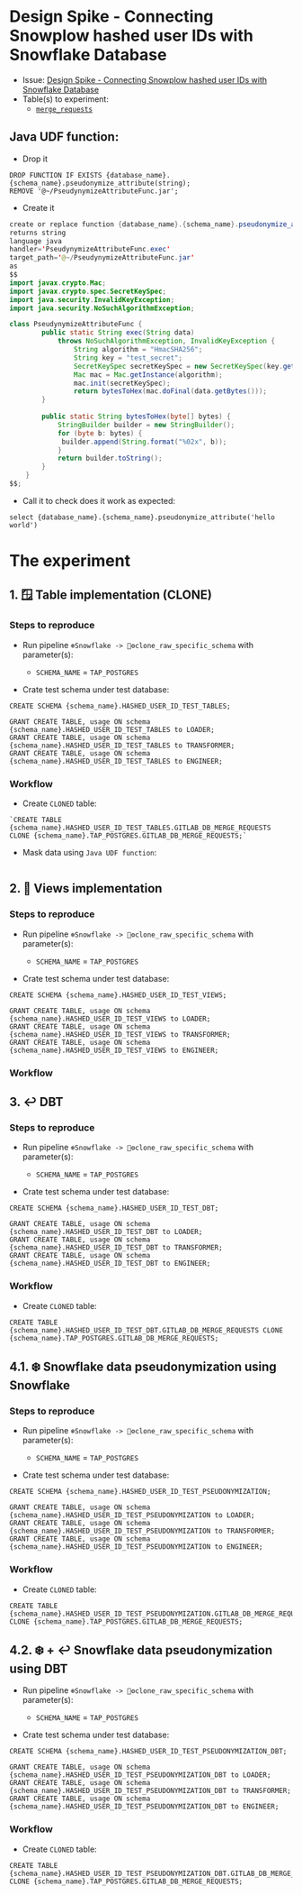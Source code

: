 # Design Spike - Connecting Snowplow hashed user IDs with Snowflake Database

* Issue: [Design Spike - Connecting Snowplow hashed user IDs with Snowflake Database](https://gitlab.com/gitlab-data/analytics/-/issues/12010)
* Table(s) to experiment: 
    * [`merge_requests`](https://gitlab.com/gitlab-org/gitlab/-/blob/master/db/structure.sql?expanded=true&viewer=simple#L17117) 
    
## Java UDF function:
* Drop it
```snowflake
DROP FUNCTION IF EXISTS {database_name}.{schema_name}.pseudonymize_attribute(string);
REMOVE '@~/PseudynymizeAttributeFunc.jar';
```
* Create it
```java
create or replace function {database_name}.{schema_name}.pseudonymize_attribute(attribute string)
returns string
language java
handler='PseudynymizeAttributeFunc.exec'
target_path='@~/PseudynymizeAttributeFunc.jar'
as
$$
import javax.crypto.Mac;
import javax.crypto.spec.SecretKeySpec;
import java.security.InvalidKeyException;
import java.security.NoSuchAlgorithmException;

class PseudynymizeAttributeFunc {
        public static String exec(String data)
            throws NoSuchAlgorithmException, InvalidKeyException {
                String algorithm = "HmacSHA256";
                String key = "test_secret";
                SecretKeySpec secretKeySpec = new SecretKeySpec(key.getBytes(), algorithm);
                Mac mac = Mac.getInstance(algorithm);
                mac.init(secretKeySpec);
                return bytesToHex(mac.doFinal(data.getBytes()));
        }
        
        public static String bytesToHex(byte[] bytes) {
            StringBuilder builder = new StringBuilder();
            for (byte b: bytes) {
             builder.append(String.format("%02x", b));
            }
            return builder.toString();
        }
    }
$$;
```
* Call it to check does it work as expected:
```snowflake
select {database_name}.{schema_name}.pseudonymize_attribute('hello world')
```

# The experiment

## 1. 🪟 Table implementation (CLONE)

### Steps to reproduce 

* Run pipeline `❄️Snowflake -> 🥩⚙clone_raw_specific_schema` with parameter(s):
    * `SCHEMA_NAME` = `TAP_POSTGRES` 

* Crate test schema under test database:
```snowflake
CREATE SCHEMA {schema_name}.HASHED_USER_ID_TEST_TABLES;

GRANT CREATE TABLE, usage ON schema {schema_name}.HASHED_USER_ID_TEST_TABLES to LOADER;
GRANT CREATE TABLE, usage ON schema {schema_name}.HASHED_USER_ID_TEST_TABLES to TRANSFORMER;
GRANT CREATE TABLE, usage ON schema {schema_name}.HASHED_USER_ID_TEST_TABLES to ENGINEER;
```

### Workflow

* Create `CLONED` table:
```snowflake
`CREATE TABLE {schema_name}.HASHED_USER_ID_TEST_TABLES.GITLAB_DB_MERGE_REQUESTS CLONE {schema_name}.TAP_POSTGRES.GITLAB_DB_MERGE_REQUESTS;`
```

* Mask data using `Java UDF function`:
```snowflake

```


## 2. 📝 Views implementation

### Steps to reproduce

* Run pipeline `❄️Snowflake -> 🥩⚙clone_raw_specific_schema` with parameter(s):
    * `SCHEMA_NAME` = `TAP_POSTGRES` 

* Crate test schema under test database:
```snowflake
CREATE SCHEMA {schema_name}.HASHED_USER_ID_TEST_VIEWS;

GRANT CREATE TABLE, usage ON schema {schema_name}.HASHED_USER_ID_TEST_VIEWS to LOADER;
GRANT CREATE TABLE, usage ON schema {schema_name}.HASHED_USER_ID_TEST_VIEWS to TRANSFORMER;
GRANT CREATE TABLE, usage ON schema {schema_name}.HASHED_USER_ID_TEST_VIEWS to ENGINEER;
```

### Workflow

## 3. ↩️ DBT

### Steps to reproduce

* Run pipeline `❄️Snowflake -> 🥩⚙clone_raw_specific_schema` with parameter(s):
    * `SCHEMA_NAME` = `TAP_POSTGRES` 

* Crate test schema under test database:

```snowflake
CREATE SCHEMA {schema_name}.HASHED_USER_ID_TEST_DBT;

GRANT CREATE TABLE, usage ON schema {schema_name}.HASHED_USER_ID_TEST_DBT to LOADER;
GRANT CREATE TABLE, usage ON schema {schema_name}.HASHED_USER_ID_TEST_DBT to TRANSFORMER;
GRANT CREATE TABLE, usage ON schema {schema_name}.HASHED_USER_ID_TEST_DBT to ENGINEER;
```

### Workflow

* Create `CLONED` table:
```snowflake
CREATE TABLE {schema_name}.HASHED_USER_ID_TEST_DBT.GITLAB_DB_MERGE_REQUESTS CLONE {schema_name}.TAP_POSTGRES.GITLAB_DB_MERGE_REQUESTS;
```


## 4.1. ❄️ Snowflake data pseudonymization using Snowflake

### Steps to reproduce

* Run pipeline `❄️Snowflake -> 🥩⚙clone_raw_specific_schema` with parameter(s):
    * `SCHEMA_NAME` = `TAP_POSTGRES` 

* Crate test schema under test database:

```snowflake
CREATE SCHEMA {schema_name}.HASHED_USER_ID_TEST_PSEUDONYMIZATION;

GRANT CREATE TABLE, usage ON schema {schema_name}.HASHED_USER_ID_TEST_PSEUDONYMIZATION to LOADER;
GRANT CREATE TABLE, usage ON schema {schema_name}.HASHED_USER_ID_TEST_PSEUDONYMIZATION to TRANSFORMER;
GRANT CREATE TABLE, usage ON schema {schema_name}.HASHED_USER_ID_TEST_PSEUDONYMIZATION to ENGINEER;
```

### Workflow

* Create `CLONED` table:
```snowflake
CREATE TABLE {schema_name}.HASHED_USER_ID_TEST_PSEUDONYMIZATION.GITLAB_DB_MERGE_REQUESTS CLONE {schema_name}.TAP_POSTGRES.GITLAB_DB_MERGE_REQUESTS;
```


## 4.2. ❄️ + ↩️ Snowflake data pseudonymization using DBT

* Run pipeline `❄️Snowflake -> 🥩⚙clone_raw_specific_schema` with parameter(s):
    * `SCHEMA_NAME` = `TAP_POSTGRES` 

* Crate test schema under test database:

```snowflake
CREATE SCHEMA {schema_name}.HASHED_USER_ID_TEST_PSEUDONYMIZATION_DBT;

GRANT CREATE TABLE, usage ON schema {schema_name}.HASHED_USER_ID_TEST_PSEUDONYMIZATION_DBT to LOADER;
GRANT CREATE TABLE, usage ON schema {schema_name}.HASHED_USER_ID_TEST_PSEUDONYMIZATION_DBT to TRANSFORMER;
GRANT CREATE TABLE, usage ON schema {schema_name}.HASHED_USER_ID_TEST_PSEUDONYMIZATION_DBT to ENGINEER;
```

### Workflow

* Create `CLONED` table:
```snowflake
CREATE TABLE {schema_name}.HASHED_USER_ID_TEST_PSEUDONYMIZATION_DBT.GITLAB_DB_MERGE_REQUESTS CLONE {schema_name}.TAP_POSTGRES.GITLAB_DB_MERGE_REQUESTS;
```
